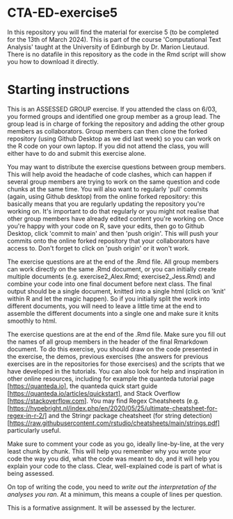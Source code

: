 # CTA-ED-exercise5

In this repository you will find the material for exercise 5 (to be completed for the 13th of March 2024). This is part of the course 'Computational Text Analysis' taught at the University of Edinburgh by Dr. Marion Lieutaud. There is no datafile in this repository as the code in the Rmd script will show you how to download it directly.

# Starting instructions

This is an ASSESSED GROUP exercise. If you attended the class on 6/03, you formed groups and identified one group member as a group lead. The group lead is in charge of forking the repository and adding the other group members as collaborators. Group members can then clone the forked repository (using Github Desktop as we did last week) so you can work on the R code on your own laptop. If you did not attend the class, you will either have to do and submit this exercise alone. 

You may want to distribute the exercise questions between group members. This will help avoid the headache of code clashes, which can happen if several group members are trying to work on the same question and code chunks at the same time. You will also want to regularly 'pull' commits (again, using Github desktop) from the online forked repository: this basically means that you are regularly updating the repository you're working on. It's important to do that regularly or you might not realise that other group members have already edited content you're working on. Once you're happy with your code on R, save your edits, then go to Github Desktop, click 'commit to main' and then 'push origin'. This will push your commits onto the online forked repository that your collaborators have access to. Don't forget to click on 'push origin' or it won't work.

The exercise questions are at the end of the .Rmd file. All group members can work directly on the same .Rmd document, or you can initially create multiple documents (e.g. exercise2_Alex.Rmd; exercise2_Jess.Rmd) and combine your code into one final document before next class. The final output should be a single document, knitted into a single html (click on 'knit' within R and let the magic happen). So if you initially split the work into different documents, you will need to leave a little time at the end to assemble the different documents into a single one and make sure it knits smoothly to html.

The exercise questions are at the end of the .Rmd file. Make sure you fill out the names of all group members in the header of the final Rmarkdown document.
To do this exercise, you should draw on the code presented in the exercise, the demos, previous exercises (the answers for previous exercises are in the repositories for those exercises) and the scripts that we have developed in the tutorials. You can also look for help and inspiration in other online resources, including for example the quanteda tutorial page [https://quanteda.io], the quanteda quick start guide [https://quanteda.io/articles/quickstart], and Stack Overflow [https://stackoverflow.com]. You may find Regex Cheatsheets (e.g. [https://hypebright.nl/index.php/en/2020/05/25/ultimate-cheatsheet-for-regex-in-r-2/] and the Stringr package cheatsheet (for string detection) [https://raw.githubusercontent.com/rstudio/cheatsheets/main/strings.pdf] particularly useful.

Make sure to comment your code as you go, ideally line-by-line, at the very least chunk by chunk. This will help you remember why you wrote your code the way you did, what the code was meant to do, and it will help you explain your code to the class. Clear, well-explained code is part of what is being assessed. 

On top of writing the code, you need to *write out the interpretation of the analyses you ran*. At a minimum, this means a couple of lines per question.

This is a formative assignment. It will be assessed by the lecturer.
